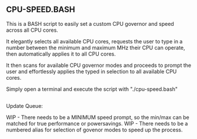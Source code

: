 ## CPU-SPEED.BASH
This is a BASH script to easily set a custom CPU governor and speed across all CPU cores.

It elegantly selects all available CPU cores, requests the user to type in a number between the minimum and maximum MHz their CPU can operate, then automatically applies it to all CPU cores. 

It then scans for available CPU governor modes and proceeds to prompt the user and effortlessly applies the typed in selection to all available CPU cores.

Simply open a terminal and execute the script with "./cpu-speed.bash"

##
Update Queue:

WIP - There needs to be a MINIMUM speed prompt, so the min/max can be matched for true performance or powersavings.
WIP - There needs to be a numbered alias for selection of govenor modes to speed up the process.

##
